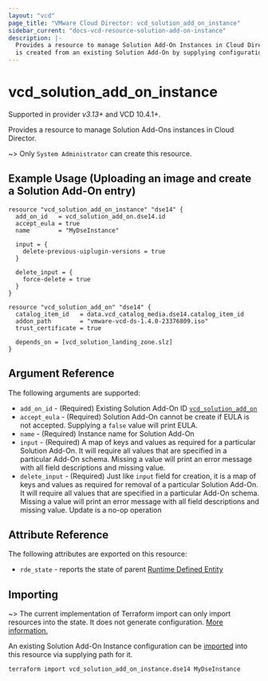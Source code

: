 ```yaml
---
layout: "vcd"
page_title: "VMware Cloud Director: vcd_solution_add_on_instance"
sidebar_current: "docs-vcd-resource-solution-add-on-instance"
description: |-
  Provides a resource to manage Solution Add-On Instances in Cloud Director. A Solution Add-On Instance
  is created from an existing Solution Add-On by supplying configuration values of that particular instance.
---
```


# vcd\_solution\_add\_on\_instance

Supported in provider *v3.13+* and VCD 10.4.1+.

Provides a resource to manage Solution Add-Ons instances in Cloud Director. 

~> Only `System Administrator` can create this resource.

## Example Usage (Uploading an image and create a Solution Add-On entry)

```hcl
resource "vcd_solution_add_on_instance" "dse14" {
  add_on_id   = vcd_solution_add_on.dse14.id
  accept_eula = true
  name        = "MyDseInstance"

  input = {
    delete-previous-uiplugin-versions = true
  }

  delete_input = {
    force-delete = true
  }
}

resource "vcd_solution_add_on" "dse14" {
  catalog_item_id   = data.vcd_catalog_media.dse14.catalog_item_id
  addon_path        = "vmware-vcd-ds-1.4.0-23376809.iso"
  trust_certificate = true

  depends_on = [vcd_solution_landing_zone.slz]
}
```


## Argument Reference

The following arguments are supported:

* `add_on_id` - (Required) Existing Solution Add-On ID
  [`vcd_solution_add_on`](/providers/vmware/vcd/latest/docs/resources/solution_add_on)
* `accept_eula` - (Required) Solution Add-On cannot be create if EULA is not accepted. Supplying a 
  `false` value will print EULA.
* `name` - (Required) Instance name for Solution Add-On
* `input` - (Required) A map of keys and values as required for a particular Solution Add-On. It
will require all values that are specified in a particular Add-On schema. Missing a value will print
an error message with all field descriptions and missing value.
* `delete_input` - (Required) Just like `input` field for creation, it is a map of keys and values
as required for removal of a particular Solution Add-On. It will require all values that are
specified in a particular Add-On schema. Missing a value will print an error message with all field
descriptions and missing value. Update is a no-op operation 



## Attribute Reference

The following attributes are exported on this resource:

* `rde_state` - reports the state of parent [Runtime Defined
  Entity](/providers/vmware/vcd/latest/docs/resources/rde)

## Importing

~> The current implementation of Terraform import can only import resources into the state.
It does not generate configuration. [More information.](https://www.terraform.io/docs/import/)

An existing Solution Add-On Instance configuration can be [imported][docs-import] into this resource
via supplying path for it. 


```
terraform import vcd_solution_add_on_instance.dse14 MyDseInstance
```

[docs-import]: https://www.terraform.io/docs/import/
